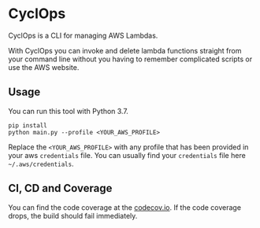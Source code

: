 # CyclOps

CyclOps is a CLI for managing AWS Lambdas.

With CyclOps you can invoke and delete lambda functions straight from your command line without you having to remember complicated scripts or use the AWS website.

## Usage

You can run this tool with Python 3.7.

```Shell
pip install
python main.py --profile <YOUR_AWS_PROFILE>
```

Replace the `<YOUR_AWS_PROFILE>` with any profile that has been provided in your aws `credentials` file.
You can usually find your `credentials` file here `~/.aws/credentials`.

## CI, CD and Coverage

You can find the code coverage at the [codecov.io](https://codecov.io/github/martin-bucinskas/cyclops).
If the code coverage drops, the build should fail immediately.